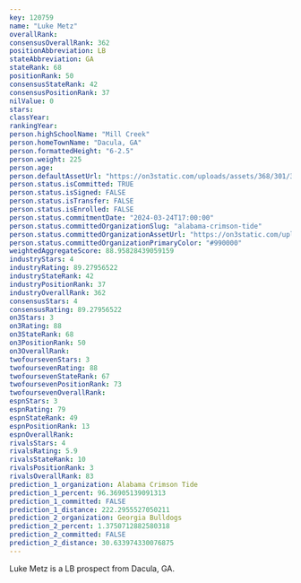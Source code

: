```yaml
---
key: 120759
name: "Luke Metz"
overallRank: 
consensusOverallRank: 362
positionAbbreviation: LB
stateAbbreviation: GA
stateRank: 68
positionRank: 50
consensusStateRank: 42
consensusPositionRank: 37
nilValue: 0
stars: 
classYear: 
rankingYear: 
person.highSchoolName: "Mill Creek"
person.homeTownName: "Dacula, GA"
person.formattedHeight: "6-2.5"
person.weight: 225
person.age: 
person.defaultAssetUrl: "https://on3static.com/uploads/assets/368/301/301368.png"
person.status.isCommitted: TRUE
person.status.isSigned: FALSE
person.status.isTransfer: FALSE
person.status.isEnrolled: FALSE
person.status.commitmentDate: "2024-03-24T17:00:00"
person.status.committedOrganizationSlug: "alabama-crimson-tide"
person.status.committedOrganizationAssetUrl: "https://on3static.com/uploads/assets/728/149/149728.svg"
person.status.committedOrganizationPrimaryColor: "#990000"
weightedAggregateScore: 88.95828439059159
industryStars: 4
industryRating: 89.27956522
industryStateRank: 42
industryPositionRank: 37
industryOverallRank: 362
consensusStars: 4
consensusRating: 89.27956522
on3Stars: 3
on3Rating: 88
on3StateRank: 68
on3PositionRank: 50
on3OverallRank: 
twofoursevenStars: 3
twofoursevenRating: 88
twofoursevenStateRank: 67
twofoursevenPositionRank: 73
twofoursevenOverallRank: 
espnStars: 3
espnRating: 79
espnStateRank: 49
espnPositionRank: 13
espnOverallRank: 
rivalsStars: 4
rivalsRating: 5.9
rivalsStateRank: 10
rivalsPositionRank: 3
rivalsOverallRank: 83
prediction_1_organization: Alabama Crimson Tide
prediction_1_percent: 96.36905139091313
prediction_1_committed: FALSE
prediction_1_distance: 222.2955527050211
prediction_2_organization: Georgia Bulldogs
prediction_2_percent: 1.3750712882580318
prediction_2_committed: FALSE
prediction_2_distance: 30.633974330076875
---
```

Luke Metz is a LB prospect from Dacula, GA.